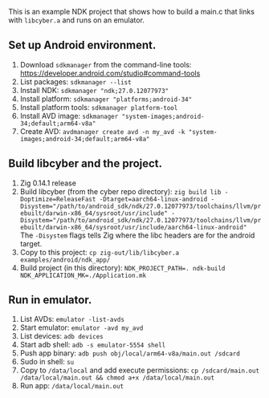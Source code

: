 This is an example NDK project that shows how to build a main.c that links with `libcyber.a` and runs on an emulator.

## Set up Android environment.
1. Download `sdkmanager` from the command-line tools: https://developer.android.com/studio#command-tools
2. List packages: `sdkmanager --list`
3. Install NDK: `sdkmanager "ndk;27.0.12077973"`
4. Install platform: `sdkmanager "platforms;android-34"`
5. Install platform tools: `sdkmanager platform-tool`
6. Install AVD image: `sdkmanager "system-images;android-34;default;arm64-v8a"`
7. Create AVD: `avdmanager create avd -n my_avd -k "system-images;android-34;default;arm64-v8a"`

## Build libcyber and the project.
1. Zig 0.14.1 release
2. Build libcyber (from the cyber repo directory): `zig build lib -Doptimize=ReleaseFast -Dtarget=aarch64-linux-android -Disystem="/path/to/android_sdk/ndk/27.0.12077973/toolchains/llvm/prebuilt/darwin-x86_64/sysroot/usr/include" -Disystem="/path/to/android_sdk/ndk/27.0.12077973/toolchains/llvm/prebuilt/darwin-x86_64/sysroot/usr/include/aarch64-linux-android"`
The `-Disystem` flags tells Zig where the libc headers are for the android target.
3. Copy to this project: `cp zig-out/lib/libcyber.a examples/android/ndk_app/`
4. Build project (in this directory): `NDK_PROJECT_PATH=. ndk-build NDK_APPLICATION_MK=./Application.mk`

## Run in emulator.
1. List AVDs: `emulator -list-avds`
2. Start emulator: `emulator -avd my_avd`
3. List devices: `adb devices`
4. Start adb shell: `adb -s emulator-5554 shell`
5. Push app binary: `adb push obj/local/arm64-v8a/main.out /sdcard`
6. Sudo in shell: `su`
7. Copy to `/data/local` and add execute permissions: `cp /sdcard/main.out /data/local/main.out && chmod a+x /data/local/main.out`
8. Run app: `/data/local/main.out`
